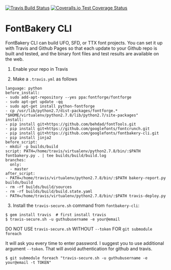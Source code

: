 [![Travis Build Status](https://travis-ci.org/googlefonts/fontbakery-cli.svg)](https://travis-ci.org/googlefonts/fontbakery-cli)
[![Coveralls.io Test Coverage Status](https://img.shields.io/coveralls/googlefonts/fontbakery-cli.svg)](https://coveralls.io/r/googlefonts/fontbakery-cli)

# FontBakery CLI

FontBakery CLI can build UFO, SFD, or TTX font projects. You can set it up with Travis and Github Pages so that each update to your Github repo is built and tested, and the binary font files and test results are available on the web.

1. Enable your repo in Travis

2. Make a `.travis.yml` as follows
```
language: python
before_install:
- sudo add-apt-repository --yes ppa:fontforge/fontforge
- sudo apt-get update -qq
- sudo apt-get install python-fontforge
- cp /usr/lib/python2.7/dist-packages/fontforge.* "$HOME/virtualenv/python2.7.8/lib/python2.7/site-packages"
install:
- pip install git+https://github.com/behdad/fontTools.git
- pip install git+https://github.com/googlefonts/fontcrunch.git
- pip install git+https://github.com/googlefonts/fontbakery-cli.git
- pip install jinja2
before_script:
- mkdir -p builds/build
script: PATH=/home/travis/virtualenv/python2.7.8/bin/:$PATH fontbakery.py . | tee builds/build/build.log
branches:
  only:
  - master
after_script:
- PATH=/home/travis/virtualenv/python2.7.8/bin/:$PATH bakery-report.py builds/build
- rm -rf builds/build/sources
- rm -rf builds/build/build.state.yaml
- PATH=/home/travis/virtualenv/python2.7.8/bin/:$PATH travis-deploy.py
```

3. Install the `travis-secure.sh` command from `fontbakery-cli`:

```
$ gem install travis  # first install travis
$ travis-secure.sh -u guthubusername -e your@email
```

DO NOT USE `travis-secure.sh` WITHOUT `--token` FOR `git submodule foreach`

It will ask you every time to enter password. I suggest you to use additional
 argument `--token`. That will avoid authentication for github and travis.

```
$ git submodule foreach "travis-secure.sh -u guthubusername -e your@email -t TOKEN"
```
